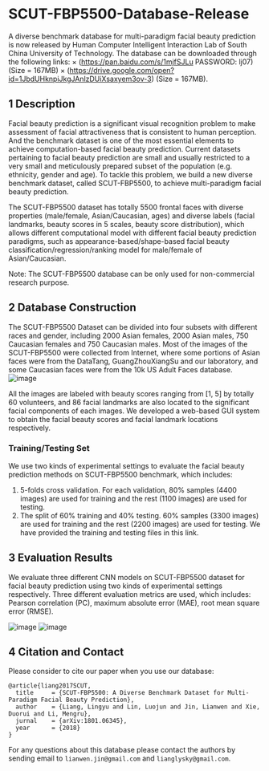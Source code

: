 # SCUT-FBP5500-Database-Release

A diverse benchmark database for multi-paradigm facial beauty prediction is now released by Human Computer Intelligent Interaction Lab of South China University of Technology. The database can be downloaded through the following links: 
× (https://pan.baidu.com/s/1mjfSJLu  PASSWORD: lj07) (Size = 167MB)
× (https://drive.google.com/open?id=1JbdUHknpiJkgJAnlzDUiXsaxyem3ov-3) (Size = 167MB). 

## 1 Description

Facial beauty prediction is a significant visual recognition problem to make assessment of facial attractiveness
that is consistent to human perception. And the benchmark dataset is one of the most essential elements to achieve computation-based facial beauty prediction. Current datasets pertaining to facial beauty prediction are small and usually restricted to a very small and meticulously prepared subset of the population (e.g. ethnicity, gender and age). To tackle this problem, we build a new diverse benchmark dataset, called SCUT-FBP5500, to achieve multi-paradigm facial beauty prediction. 

The SCUT-FBP5500 dataset has totally 5500 frontal faces with diverse properties
(male/female, Asian/Caucasian, ages) and diverse labels (facial landmarks, beauty scores in 5 scales, beauty score distribution), which allows different computational model with different facial beauty prediction paradigms, such as appearance-based/shape-based facial beauty classification/regression/ranking model for male/female of Asian/Caucasian. 

Note: The SCUT-FBP5500 database can be only used for non-commercial research purpose. 

## 2 Database Construction

The SCUT-FBP5500 Dataset can be divided into four subsets with different races and gender, including 2000 Asian females, 2000 Asian males, 750 Caucasian females and 750 Caucasian males. Most of the images of the SCUT-FBP5500 were collected from Internet, where some portions of Asian faces were from the DataTang, GuangZhouXiangSu and our laboratory, and some Caucasian faces were from the 10k US Adult Faces database.
![image](https://github.com/HCIILAB/SCUT-FBP5500-Database-Release/blob/master/SCUT-FBP5500.jpg)

All the images are labeled with beauty scores ranging from [1, 5] by totally 60 volunteers, and 86 facial landmarks are also  located to the significant facial components of each images. We developed a web-based GUI system to obtain the facial beauty scores and facial landmark locations respectively. 

### Training/Testing Set

We use two kinds of experimental settings to evaluate the facial beauty prediction methods on SCUT-FBP5500 benchmark, which includes: 

1) 5-folds cross validation. For each validation, 80% samples (4400 images) are used for training and the rest (1100 images) are used for testing.
2) The split of 60% training and 40% testing. 60% samples (3300 images) are used for training and the rest (2200 images) are used for testing.
We have provided the training and testing files in this link.  

## 3 Evaluation Results

We evaluate three different CNN models on SCUT-FBP5500 dataset for facial beauty prediction using two kinds of experimental settings respectively. Three different evaluation metrics are used, which includes: Pearson correlation (PC), maximum absolute error (MAE), root mean square error (RMSE). 

![image](https://github.com/HCIILAB/SCUT-FBP5500-Database-Release/blob/master/Results%20of%205-folds%20cross%20validations.png)
![image](https://github.com/HCIILAB/SCUT-FBP5500-Database-Release/blob/master/Results%20of%20the%20split%20of%2060%25%20training%20and%2040%25%20testing.png)

## 4 Citation and Contact

Please consider to cite our paper when you use our database:
```
@article{liang2017SCUT,
  title     = {SCUT-FBP5500: A Diverse Benchmark Dataset for Multi-Paradigm Facial Beauty Prediction},
  author    = {Liang, Lingyu and Lin, Luojun and Jin, Lianwen and Xie, Duorui and Li, Mengru},
  jurnal    = {arXiv:1801.06345},
  year      = {2018}
}
```

For any questions about this database please contact the authors by sending email to `lianwen.jin@gmail.com` and `lianglysky@gmail.com`.
